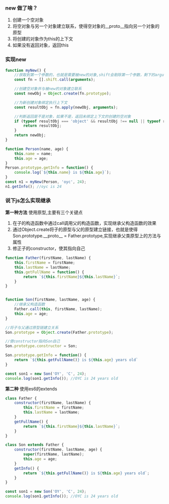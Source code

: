 ### new 做了啥？
1. 创建一个空对象
2. 将空对象与另一个对象建立联系，使得空对象的__proto__指向另一个对象的原型
3. 将创建的对象作为this的上下文
4. 如果没有返回对象，返回this

### 实现new
```javascript
function myNew() {
    //获取到第一个参数的，也就是需要被new的对象,shift会剔除第一个参数，剩下的arguments就是构造函数的参数
    const fn = [].shift.call(arguments);

    //创建空对象并与被new的对象建立联系
    const newObj = Object.create(fn.prototype);

    //为新创建对象绑定执行上下文
    const resultObj = fn.apply(newObj, arguments);

    //判断返回是不是对象，如果不是，返回未绑定上下文的创建的空对象
    if (typeof resultObj === 'object' && resultObj !== null || typeof resultObj === 'function') {
        return resultObj;
    }
    return newObj;
}

function Person(name, age) {
    this.name = name;
    this.age = age;
}
Person.prototype.getInfo = function() {
    console.log(`${this.name} is ${this.age}`);
}
const n1 = myNew(Person, 'oyc', 24);
n1.getInfo(); //oyc is 24

```


### 说下js怎么实现继承
**第一种方法**
使用原型,主要有三个关键点

1. 在子的构造函数中通过call调用父的构造函数，实现继承父构造函数的效果
2. 通过Object.create将子的原型与父的原型建立链接，也就是使得Son.prototype.\_\_proto\_\_ = Father.prototype,实现继承父类原型上的方法与属性
3. 修正子的constructor，使其指向自己

```javascript
function Father(firstName, lastName) {
    this.firstName = firstName;
    this.lastName = lastName;
    this.getFullName = function() {
        return `${this.firstName}${this.lastName}`;
    }
}


function Son(firstName, lastName, age) {
    //继承父构造函数
    Father.call(this, firstName, lastName);
    this.age = age;
}

//将子与父通过原型链建立关系
Son.prototype = Object.create(Father.prototype);

//使constructor指向Son自己
Son.prototype.constructor = Son;

Son.prototype.getInfo = function() {
    return `${this.getFullName()} is ${this.age} years old`
}

const son1 = new Son('OY', 'C', 24);
console.log(son1.getInfo()); //OYC is 24 years old

```

**第二种**
使用es6的extends

```javascript
class Father {
    constructor(firstName, lastName) {
        this.firstName = firstName;
        this.lastName = lastName;
    }
    getFullName() {
        return `${this.firstName}${this.lastName}`;
    }
}

class Son extends Father {
    constructor(firstName, lastName, age) {
        super(firstName, lastName);
        this.age = age;
    }
    getInfo() {
        return `${this.getFullName()} is ${this.age} years old`;
    }
}

const son1 = new Son('OY', 'C', 24);
console.log(son1.getInfo()); //OYC is 24 years old

```
